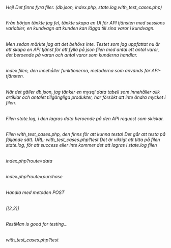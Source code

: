 ######   Hej! Det finns fyra filer. (db.json, index.php, state.log,with_test_cases.php)
###### Från början tänkte jag fel, tänkte skapa en UI för API tjänsten med sessions variabler, en kundvagn att kunden kan lägga till sina varor i kundvagn.
######  Men sedan märkte jag att det behövs inte. Testet som jag uppfattat nu är att skapa en API tjänst för att fylla på json filen med antal ett antal varor, det beroende på varan och antal varor som kunderna handlar.
  
###### index filen, den innehåller funktionerna, metoderna som används för API-tjänsten.
###### När det gäller db.json, jag tänker en mysql data tabell som innehåller olik artiklar och antalet tillgängliga produkter, har försökt att inte ändra mycket i filen.
###### Filen state.log, i den lagras data beroende på den API request som skickar. 
 


###### Filen with_test_cases.php, den finns för att kunna testa! Det går att testa på följande sätt. URL: with_test_cases.php?test Det är viktigt att titta på filen state.log, för att success eller inte kommer det att lagras i state.log filen
 


###### index.php?route=data
###### index.php?route=purchase
###### Handla med metoden POST
###### [[2,2]]
 
 ###### RestMan is good for testing...
 
###### with_test_cases.php?test

